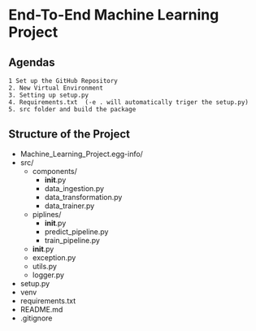 # End-To-End Machine Learning Project

## Agendas
    1 Set up the GitHub Repository
    2. New Virtual Environment
    3. Setting up setup.py
    4. Requirements.txt  (-e . will automatically triger the setup.py)
    5. src folder and build the package


## Structure of the Project
- Machine_Learning_Project.egg-info/
- src/
  - components/
    - __init__.py
    - data_ingestion.py
    - data_transformation.py
    - data_trainer.py
  - piplines/
    - __init__.py
    - predict_pipeline.py
    - train_pipeline.py
  - __init__.py
  - exception.py
  - utils.py
  - logger.py
- setup.py
- venv
- requirements.txt
- README.md
- .gitignore
